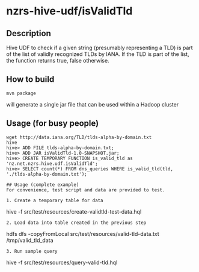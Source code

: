 # nzrs-hive-udf/isValidTld

## Description

Hive UDF to check if a given string (presumably representing a TLD) is
part of the list of validly recognized TLDs by IANA. If the TLD is part
of the list, the function returns true, false otherwise.

## How to build
```
mvn package
```

will generate a single jar file that can be used within a Hadoop cluster

## Usage (for busy people)
```
wget http://data.iana.org/TLD/tlds-alpha-by-domain.txt
hive
hive> ADD FILE tlds-alpha-by-domain.txt;
hive> ADD JAR isValidTld-1.0-SNAPSHOT.jar;
hive> CREATE TEMPORARY FUNCTION is_valid_tld as 'nz.net.nzrs.hive.udf.isValidTld';
hive> SELECT count(*) FROM dns_queries WHERE is_valid_tld(tld, './tlds-alpha-by-domain.txt');

## Usage (complete example)
For convenience, test script and data are provided to test.

1. Create a temporary table for data
```
hive -f src/test/resources/create-validtld-test-data.hql
```
2. Load data into table created in the previous step
```
hdfs dfs -copyFromLocal src/test/resources/valid-tld-data.txt /tmp/valid_tld_data
```
3. Run sample query
```
hive -f src/test/resources/query-valid-tld.hql
```
